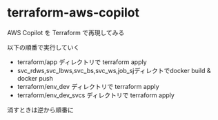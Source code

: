 # terraform-aws-copilot

AWS Copilot を Terraform で再現してみる

以下の順番で実行していく

- terraform/app ディレクトリで terraform apply
- svc_rdws,svc_lbws,svc_bs,svc_ws,job_sjディレクトでdocker build & docker push
- terraform/env_dev ディレクトリで terraform apply
- terraform/env_dev_svcs ディレクトリで terraform apply

消すときは逆から順番に
